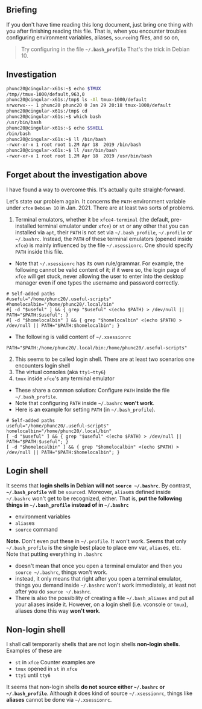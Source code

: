 ## Briefing
If you don't have time reading this long document, just bring one thing with you after finishing reading this file. That is, when you encounter troubles configuring environment
variables, aliases, `source`ing files, and so on,
> Try configuring in the file **`~/.bash_profile`**
That's the trick in Debian 10.


## Investigation
```bash
phunc20@cingular-x61s:~$ echo $TMUX
/tmp//tmux-1000/default,963,0
phunc20@cingular-x61s:/tmp$ ls -Al tmux-1000/default
srwxrwx--- 1 phunc20 phunc20 0 Jan 29 20:18 tmux-1000/default
phunc20@cingular-x61s:/tmp$ cd
phunc20@cingular-x61s:~$ which bash
/usr/bin/bash
phunc20@cingular-x61s:~$ echo $SHELL
/bin/bash
phunc20@cingular-x61s:~$ ll /bin/bash
-rwxr-xr-x 1 root root 1.2M Apr 18  2019 /bin/bash
phunc20@cingular-x61s:~$ ll /usr/bin/bash
-rwxr-xr-x 1 root root 1.2M Apr 18  2019 /usr/bin/bash
```

## Forget about the investigation above
I have found a way to overcome this. It's actually quite straight-forward.

Let's state our problem again. It concerns the `PATH` environment variable under `xfce`
`Debian 10` in Jan. 2021. There are at least two sorts of problems.
01. Terminal emulators, whether it be `xfce4-terminal` (the default, pre-installed terminal
emulator under `xfce`) or `st` or any other that you can installed via `apt`, their `PATH` is not
set via `~/.bash_profile`, `~/.profile` or `~/.bashrc`. Instead, the `PATH` of these terminal
emulators (opened inside `xfce`) is mainly influenced by the file `~/.xsessionrc`. One should
specify `PATH` inside this file.
  - Note that `~/.xsessionrc` has its own rule/grammar. For example, the following
  cannot be valid content of it; if it were so, the login page of `xfce` will get
  stuck, never allowing the user to enter into the desktop manager even if one
  types the username and password correctly.
  ```
  # Self-added paths
  #useful="/home/phunc20/.useful-scripts"
  #homelocalbin="/home/phunc20/.local/bin"
  #[ -d "$useful" ] && { grep "$useful" <(echo $PATH) > /dev/null || PATH="$PATH:$useful"; }
  #[ -d "$homelocalbin" ] && { grep "$homelocalbin" <(echo $PATH) > /dev/null || PATH="$PATH:$homelocalbin"; }
  ```
  - The following is valid content of `~/.xsessionrc`
  ```
  PATH="$PATH:/home/phunc20/.local/bin:/home/phunc20/.useful-scripts"
  ```
02. This seems to be called login shell. There are at least two scenarios one encounters login shell
  01. The virtual consoles (aka `tty1~tty6`)
  02. `tmux` inside `xfce`'s any terminal emulator
  - These share a common solution: Configure `PATH` inside the file `~/.bash_profile`.
  - Note that configuring `PATH` inside `~/.bashrc` **won't work**.
  - Here is an example for setting `PATH` (in `~/.bash_profile`).
  ```
  # Self-added paths
  useful="/home/phunc20/.useful-scripts"
  homelocalbin="/home/phunc20/.local/bin"
  [ -d "$useful" ] && { grep "$useful" <(echo $PATH) > /dev/null || PATH="$PATH:$useful"; }
  [ -d "$homelocalbin" ] && { grep "$homelocalbin" <(echo $PATH) > /dev/null || PATH="$PATH:$homelocalbin"; }
  ```


## Login shell
It seems that **login shells in Debian will not `source ~/.bashrc`**. By contrast,
**`~/.bash_profile`** will be `source`d. Moreover, `alias`es defined inside
`~/.bashrc` won't get to be recognized, either. That is, **put the following
things in `~/.bash_profile` instead of in `~/.bashrc`**
- environment variables
- `alias`es
- `source` command

**Note.** Don't even put these in `~/.profile`. It won't work. Seems that only
`~/.bash_profile` is the single best place to place env var, `alias`es, etc.<br>
Note that putting everything in `.bashrc`
- doesn't mean that once you open a terminal emulator and then you `source ~/.bashrc`,
things won't work.
- instead, it only means that right after you open a terminal emulator, things you
demand inside `~/.bashrc` won't work immediately, at least not after you do `source ~/.bashrc`.
- There is also the possibility of creating a file `~/.bash_aliases` and put all your
aliases inside it. However, on a login shell (i.e. vconsole or `tmux`), aliases done
this way **won't work**.

## Non-login shell
I shall call temporarily shells that are not login shells **non-login shells**. Examples of these
are
- `st` in `xfce`
Counter examples are
- `tmux` opened in `st` in `xfce`
- `tty1` until `tty6`

It seems that non-login shells **do not source either `~/.bashrc` or `~/.bash_profile`**.
Although it does kind of source `~/.xsessionrc`, things like **aliases** cannot be done
via `~/.xsessionrc`.
